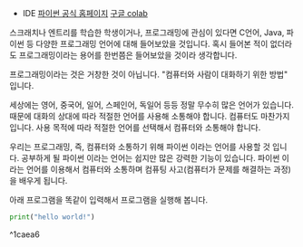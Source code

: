 - IDE
	[파이썬 공식 홈페이지](https://www.python.org/)
	[구글 colab](https://research.google.com/colaboratory)

스크래치나 엔트리를 학습한 학생이거나, 프로그래밍에 관심이 있다면 C언어, Java, 파이썬 등 다양한 프로그래밍 언어에 대해 들어보았을 것입니다. 혹시 들어본 적이 없더라도 프로그래밍이라는 용어를 한번쯤은 들어보았을 것이라 생각합니다.

프로그래밍이라는 것은 거창한 것이 아닙니다. "컴퓨터와 사람이 대화하기 위한 방법" 입니다.

세상에는 영어, 중국어, 일어, 스페인어, 독일어 등등 정말 무수히 많은 언어가 있습니다. 때문에 대화의 상대에 따라 적절한 언어를 사용해 소통해야 합니다. 컴퓨터도 마찬가지 입니다. 사용 목적에 따라 적절한 언어를 선택해서 컴퓨터와 소통해야 합니다.

우리는 프로그래밍, 즉, 컴퓨터와 소통하기 위해 파이썬 이라는 언어를 사용할 것 입니다. 공부하게 될 파이썬 이라는 언어는 쉽지만 많은 강력한 기능이 있습니다. 파이썬 이라는 언어를 이용해서 컴퓨터와 소통하며 컴퓨팅 사고(컴퓨터가 문제를 해결하는 과정)을 배우게 됩니다.

아래 프로그램을 똑같이 입력해서 프로그램을 실행해 봅니다.
```python
print("hello world!")
```

^1caea6



